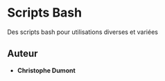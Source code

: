 # Scripts Bash

Des scripts bash pour utilisations diverses et variées 

## Auteur

* **Christophe Dumont** 
